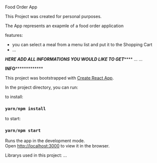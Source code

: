 Food Order App

This Project was created for personal purposes.

The App represents an exapmle of a food order application

features:
- you can select a meal from a menu list and put it to the Shopping Cart
- ...


*********************HERE ADD ALL INFORMATIONS YOU WOULD LIKE TO GET*************************
...
...

**************************************INFO***************************************************


This project was bootstrapped with [Create React App](https://github.com/facebook/create-react-app).

In the project directory, you can run:

to install:
### `yarn/npm install`

to start:
### `yarn/npm start`

Runs the app in the development mode.\
Open [http://localhost:3000](http://localhost:3000) to view it in the browser.


Librarys used in this project:
...


